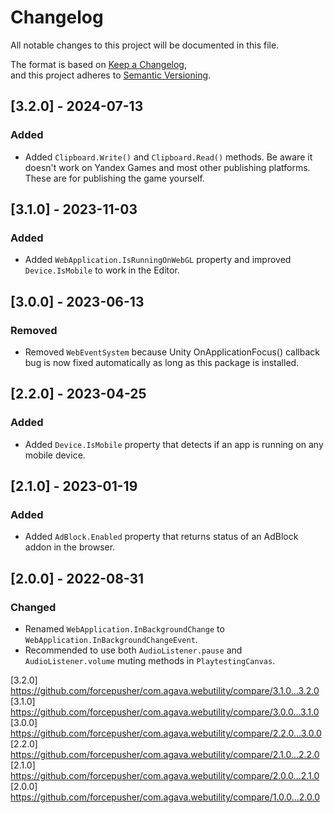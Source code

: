 # Changelog  
All notable changes to this project will be documented in this file.  
  
The format is based on [Keep a Changelog](https://keepachangelog.com/en/1.0.0/),  
and this project adheres to [Semantic Versioning](https://semver.org/spec/v2.0.0.html).  
  
## [3.2.0] - 2024-07-13  
### Added  
- Added `Clipboard.Write()` and `Clipboard.Read()` methods. Be aware it doesn't work on Yandex Games and most other publishing platforms. These are for publishing the game yourself.  
  
## [3.1.0] - 2023-11-03  
### Added  
- Added `WebApplication.IsRunningOnWebGL` property and improved `Device.IsMobile` to work in the Editor.  
  
## [3.0.0] - 2023-06-13  
### Removed  
- Removed `WebEventSystem` because Unity OnApplicationFocus() callback bug is now fixed automatically as long as this package is installed.  
  
## [2.2.0] - 2023-04-25  
### Added  
- Added `Device.IsMobile` property that detects if an app is running on any mobile device.  
  
## [2.1.0] - 2023-01-19  
### Added  
- Added `AdBlock.Enabled` property that returns status of an AdBlock addon in the browser.  
  
## [2.0.0] - 2022-08-31  
### Changed  
- Renamed `WebApplication.InBackgroundChange` to `WebApplication.InBackgroundChangeEvent`.  
- Recommended to use both `AudioListener.pause` and `AudioListener.volume` muting methods in `PlaytestingCanvas`.  
  
[3.2.0] https://github.com/forcepusher/com.agava.webutility/compare/3.1.0...3.2.0  
[3.1.0] https://github.com/forcepusher/com.agava.webutility/compare/3.0.0...3.1.0  
[3.0.0] https://github.com/forcepusher/com.agava.webutility/compare/2.2.0...3.0.0  
[2.2.0] https://github.com/forcepusher/com.agava.webutility/compare/2.1.0...2.2.0  
[2.1.0] https://github.com/forcepusher/com.agava.webutility/compare/2.0.0...2.1.0  
[2.0.0] https://github.com/forcepusher/com.agava.webutility/compare/1.0.0...2.0.0
